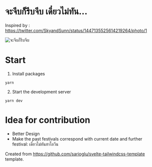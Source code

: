 # จะจีบก็รีบจีบ เดี๋ยวไม่ทัน...

Inspired by : https://twitter.com/SkyandSunn/status/1447135525614219264/photo/1

![จะจีบก็รีบจีบ](https://pbs.twimg.com/media/FBVCFlvVkAQlu_l?format=jpg&name=medium)

# Start

1. Install packages

```
yarn
```

2. Start the development server

```
yarn dev
```

# Idea for contribution

- Better Design
- Make the past festivals correspond with current date and further festival: เดี๋ยวไม่ทันฮาโลวีน

Created from https://github.com/sarioglu/svelte-tailwindcss-template template.
